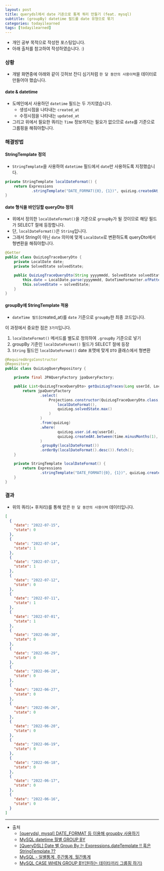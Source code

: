 ```yaml
---
layout: post
title: querydsl에서 date 기준으로 통계 쿼리 만들기 (feat. mysql)
subtitle: (groupBy) datetime 필드를 date 유형으로 묶기
categories: todayilearned
tags: [todayilearned]
---
```


- 개인 공부 목적으로 작성한 포스팅입니다.
- 아래 출처를 참고하여 작성하였습니다. :)

### 상황

- 개발 화면중에 아래와 같이 깃허브 잔디 심기처럼 `한 달 동안의 사용이력`을 데이터로 만들어야 했습니다.

#### date & datetime

- 도메인에서 사용하던 `datetime` 필드는 두 가지였습니다.
  - 생성시점을 나타내는 `created_at`
  - 수정시점을 나타내는 `updated_at`
- 그리고 위에서 필요한 쿼리는 `Time` 정보까지는 필요가 없으므로 `date`를 기준으로 그룹핑을 해줘야합니다.

### 해결방법

#### StringTemplate 정의

- `StringTemplate`을 사용하여 `datetime` 필드에서 `date`만 사용하도록 지정했습니다.

```java
private StringTemplate localDateFormat() {
    return Expressions
            .stringTemplate("DATE_FORMAT({0}, {1})", quizLog.createdAt, ConstantImpl.create("%Y-%m-%d"));
}
```

#### date 형식을 바인딩할 queryDto 정의

- 위에서 정의한 `localDateFormat()`을 기준으로 `groupBy`가 될 것이므로 해당 필드가 SELECT 절에 등장합니다.
- 단, `localDateFormat()`은 `String`입니다.
- 그래서 String이 아닌 `date` 의미에 맞게 `LocalDate`로 변환하도록 queryDto에서 형변환을 해줘야합니다.

```java
@Getter
public class QuizLogTraceQueryDto {
    private LocalDate date;
    private SolvedState solvedState;

    public QuizLogTraceQueryDto(String yyyymmdd, SolvedState solvedState) {
        this.date = LocalDate.parse(yyyymmdd, DateTimeFormatter.ofPattern("yyyy-MM-dd"));
        this.solvedState = solvedState;
    }
}
```

#### groupBy에 StringTemplate 적용

- `dateTime 필드`(created_at)를 `date` 기준으로 `groupBy`한 최종 코드입니다.

이 과정에서 중요한 점은 `3가지`입니다.

1. `localDateFormat()` 메서드를 별도로 정의하여 `.groupBy` 기준으로 넣기
2. groupBy 기준인 `localDateFormat()` 필드가 SELECT 절에 등장
3. `String` 필드인 `localDateFormat()` date 포맷에 맞게 `DTO` 클래스에서 형변환

```java
@RequiredArgsConstructor
@Repository
public class QuizLogQueryRepository {

    private final JPAQueryFactory jpaQueryFactory;

    public List<QuizLogTraceQueryDto> getQuizLogTraces(Long userId, LocalDateTime time) {
        return jpaQueryFactory
                .select(
                    Projections.constructor(QuizLogTraceQueryDto.class,
                        localDateFormat(),
                        quizLog.solvedState.max()
                    )
                )
                .from(quizLog)
                .where(
                        quizLog.user.id.eq(userId),
                        quizLog.createdAt.between(time.minusMonths(1), time)
                )
                .groupBy(localDateFormat())
                .orderBy(localDateFormat().desc()).fetch();
    }

    private StringTemplate localDateFormat() {
        return Expressions
                .stringTemplate("DATE_FORMAT({0}, {1})", quizLog.createdAt, ConstantImpl.create("%Y-%m-%d"));
    }
}
```

### 결과

- 위의 쿼리(+ 후처리)를 통해 얻은 `한 달 동안의 사용이력` 데이터입니다.

```json
[
  {
    "date": "2022-07-15",
    "state": 0
  },
  {
    "date": "2022-07-14",
    "state": 1
  },
  {
    "date": "2022-07-13",
    "state": 1
  },
  {
    "date": "2022-07-12",
    "state": 0
  },
  {
    "date": "2022-07-11",
    "state": 1
  },
  {
    "date": "2022-07-01",
    "state": 1
  },
  {
    "date": "2022-06-30",
    "state": 0
  },
  {
    "date": "2022-06-29",
    "state": 0
  },
  {
    "date": "2022-06-28",
    "state": 0
  },
  {
    "date": "2022-06-27",
    "state": 0
  },
  {
    "date": "2022-06-26",
    "state": 0
  },
  {
    "date": "2022-06-20",
    "state": 0
  },
  {
    "date": "2022-06-19",
    "state": 0
  },
  {
    "date": "2022-06-18",
    "state": 0
  },
  {
    "date": "2022-06-17",
    "state": 0
  },
  {
    "date": "2022-06-16",
    "state": 0
  }
]
```

---

- 출처
  - [[querydsl, mysql] DATE_FORMAT 등 이용해 groupby 사용하기](https://lemontia.tistory.com/929)
  - [MySQL datetime 월별 GROUP BY](https://zetawiki.com/wiki/MySQL_datetime_%EC%9B%94%EB%B3%84_GROUP_BY)
  - [[QueryDSL] Date 별 Group By 는 Expressions.dateTemplate !! 혹은 StringTemplate ??](https://kdhyo98.tistory.com/20)
  - [MySQL - 일별통계, 주간통계, 월간통계](https://bluexmas.tistory.com/626)
  - [MySQL CASE WHEN GROUP BY(원하는 데이타끼리 그룹핑 하기)](https://zzarungna.com/1419)
